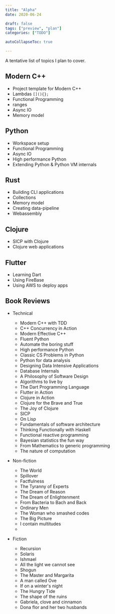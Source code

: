 ```yaml
---
title: "Alpha"
date: 2020-06-24

draft: false
tags: ["preview", "plan"]
categories: ["TODO"]

autoCollapseToc: true

---
```


A tentative list of topics I plan to cover.

## Modern C++

* Project template for Modern C++
* Lambdas `[](){};`
* Functional Programming
* ranges
* Async IO
* Memory model

## Python

* Workspace setup
* Functional Programming
* Async IO
* High performance Python
* Extending Python & Python VM internals

## Rust

* Building CLI applications
* Collections
* Memory model
* Creating data-pipeline
* Webassembly

## Clojure

* SICP with Clojure
* Clojure web applications

## Flutter

* Learning Dart
* Using FireBase
* Using AWS to deploy apps

## Book Reviews

- Technical
    * Modern C++ with TDD
    * C++ Concurrency in Action
    * Modern Effective C++
    * Fluent Python
    * Automate the boring stuff
    * High performance Python
    * Classic CS Problems in Python
    * Python for data analysis
    * Designing Data Intensive Applications
    * Database Internals
    * A Philosophy of Software Design
    * Algorithms to live by
    * The Dart Programming Language
    * Flutter in Action
    * Clojure in Action
    * Clojure for the Brave and True
    * The Joy of Clojure
    * SICP
    * On Lisp
    * Fundamentals of software architecture
    * Thinking Functionally with Haskell
    * Functional reactive programming
    * Bayesian statistics the fun way
    * From Mathematics to generic programming
    * The nature of computation



- Non-fiction

    * The World
    * Spillover
    * Factfulness
    * The Tyranny of Experts
    * The Dream of Reason
    * The Dream of Enlightenment
    * From Bacteria to Bach and Back
    * Ordinary Men
    * The Woman who smashed codes
    * The Big Picture
    * I contain multitudes
    * 

- Fiction
    * Recursion
    * Solaris
    * Ishmael
    * All the light we cannot see
    * Shogun
    * The Master and Margarita
    * A man called Ove
    * If on a winter's night
    * The Hungry Tide
    * The shape of the ruins
    * Gabriela, clove and cinnamon
    * Dona flor and her two husbands

